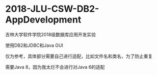 # 2018-JLU-CSW-DB2-AppDevelopment
吉林大学软件学院2018级数据库应用开发实验

使用DB2和JDBC和Java GUI

仅为参考，具体部分需要自己进行适配，比如文件名和类名，为了防止重复

需要Java 8，因为我太烂不会进行对Java 6的适配
